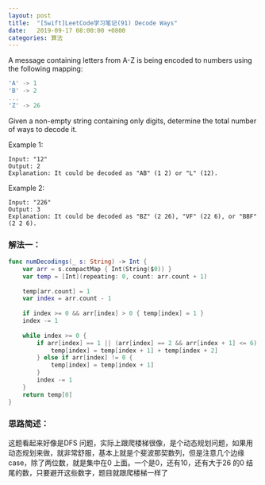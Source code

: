 ```yaml
---
layout: post
title:  "[Swift]LeetCode学习笔记(91) Decode Ways"
date:   2019-09-17 08:00:00 +0800
categories: 算法
---
```


A message containing letters from A-Z is being encoded to numbers using the following mapping:

```swift
'A' -> 1
'B' -> 2
...
'Z' -> 26
```

Given a non-empty string containing only digits, determine the total number of ways to decode it.

Example 1:

```
Input: "12"
Output: 2
Explanation: It could be decoded as "AB" (1 2) or "L" (12).
```

Example 2:

```
Input: "226"
Output: 3
Explanation: It could be decoded as "BZ" (2 26), "VF" (22 6), or "BBF" (2 2 6).
```

### 解法一：

```swift
func numDecodings(_ s: String) -> Int {
    var arr = s.compactMap { Int(String($0)) }
    var temp = [Int](repeating: 0, count: arr.count + 1)
    
    temp[arr.count] = 1
    var index = arr.count - 1
    
    if index >= 0 && arr[index] > 0 { temp[index] = 1 }
    index -= 1
    
    while index >= 0 {
        if arr[index] == 1 || (arr[index] == 2 && arr[index + 1] <= 6) {
            temp[index] = temp[index + 1] + temp[index + 2]
        } else if arr[index] != 0 {
            temp[index] = temp[index + 1]
        }
        index -= 1
    }
    return temp[0]
}
```

### 思路简述：
这题看起来好像是DFS 问题，实际上跟爬楼梯很像，是个动态规划问题，如果用动态规划来做，就非常舒服，基本上就是个斐波那契数列，但是注意几个边缘case，除了两位数，就是集中在0 上面。一个是0，还有10，还有大于26 的0 结尾的数，只要避开这些数字，题目就跟爬楼梯一样了
